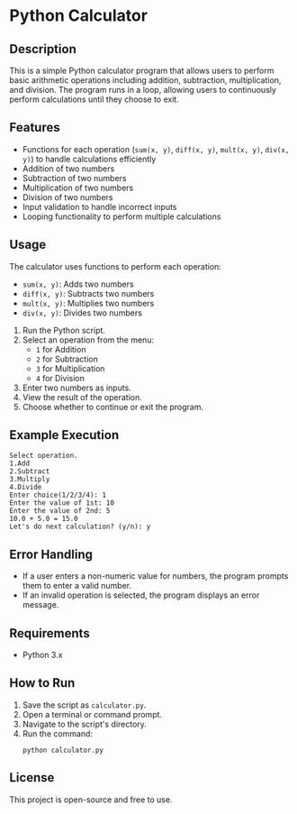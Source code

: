 # Python Calculator

## Description
This is a simple Python calculator program that allows users to perform basic arithmetic operations including addition, subtraction, multiplication, and division. The program runs in a loop, allowing users to continuously perform calculations until they choose to exit.

## Features
- Functions for each operation (`sum(x, y)`, `diff(x, y)`, `mult(x, y)`, `div(x, y)`) to handle calculations efficiently
- Addition of two numbers
- Subtraction of two numbers
- Multiplication of two numbers
- Division of two numbers
- Input validation to handle incorrect inputs
- Looping functionality to perform multiple calculations

## Usage
The calculator uses functions to perform each operation:
- `sum(x, y)`: Adds two numbers
- `diff(x, y)`: Subtracts two numbers
- `mult(x, y)`: Multiplies two numbers
- `div(x, y)`: Divides two numbers
1. Run the Python script.
2. Select an operation from the menu:
   - `1` for Addition
   - `2` for Subtraction
   - `3` for Multiplication
   - `4` for Division
3. Enter two numbers as inputs.
4. View the result of the operation.
5. Choose whether to continue or exit the program.

## Example Execution
```
Select operation.
1.Add
2.Subtract
3.Multiply
4.Divide
Enter choice(1/2/3/4): 1
Enter the value of 1st: 10
Enter the value of 2nd: 5
10.0 + 5.0 = 15.0
Let's do next calculation? (y/n): y
```

## Error Handling
- If a user enters a non-numeric value for numbers, the program prompts them to enter a valid number.
- If an invalid operation is selected, the program displays an error message.

## Requirements
- Python 3.x

## How to Run
1. Save the script as `calculator.py`.
2. Open a terminal or command prompt.
3. Navigate to the script's directory.
4. Run the command:
   ```
   python calculator.py
   ```

## License
This project is open-source and free to use.


